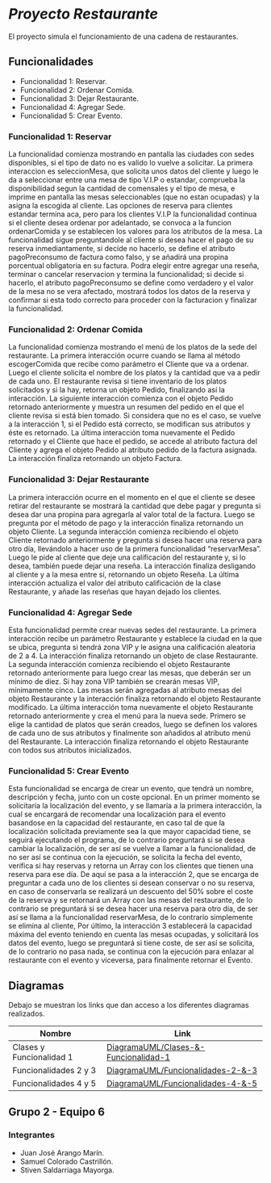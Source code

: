 # _Proyecto Restaurante_

El proyecto simula el funcionamiento de una cadena de restaurantes.

## Funcionalidades

- Funcionalidad 1: Reservar.
- Funcionalidad 2: Ordenar Comida.
- Funcionalidad 3: Dejar Restaurante.
- Funcionalidad 4: Agregar Sede.
- Funcionalidad 5: Crear Evento.

### Funcionalidad 1: Reservar

La funcionalidad comienza mostrando en pantalla las ciudades con sedes disponibles, si el tipo de dato no es valido lo vuelve  a solicitar. La primera interaccion es seleccionMesa, que solicita unos datos del cliente y luego le da a seleccionar entre una mesa de tipo V.I.P o estandar, comprueba la disponibilidad segun la cantidad de comensales y el tipo de mesa, e imprime en pantalla las mesas seleccionables (que no estan ocupadas) y la asigna la escogida al cliente. Las opciones de reserva para clientes estandar termina aca, pero para los clientes V.I.P la funcionalidad continua si el cliente desea ordenar por adelantado, se convoca a la funcion ordenarComida y se establecen los valores para los atributos de la mesa. La funcionalidad sigue preguntandole al cliente si desea hacer el pago de su reserva inmediantamente, si decide no hacerlo, se define el atributo pagoPreconsumo de factura como falso, y se añadirá una propina porcentual obligatoria en su factura. Podra elegir entre agregar una reseña, terminar o cancelar reservacion y termina la funcionalidad; si decide si hacerlo, el atributo pagoPreconsumo se define como verdadero y el valor de la mesa no se vera afectado, mostrará todos los datos de la reserva y confirmar si esta todo correcto para proceder con la facturacion y finalizar la funcionalidad.

### Funcionalidad 2: Ordenar Comida

La funcionalidad comienza mostrando el menú de los platos de la sede del restaurante. La primera interacción ocurre cuando se llama al método escogerComida que recibe como parámetro el Cliente que va a ordenar. Luego el cliente solicita el nombre de los platos y la cantidad que va a pedir de cada uno. El restaurante revisa si tiene inventario de los platos solicitados y si la hay, retorna un objeto Pedido, finalizando así la interacción. La siguiente interacción comienza con el objeto Pedido retornado anteriormente y muestra un resumen del pedido en el que el cliente revisa si está bien tomado. Si considera que no es el caso, se vuelve a la interacción 1, si el Pedido está correcto, se modifican sus atributos y éste es retornado. La última interacción toma nuevamente el Pedido retornado y el Cliente que hace el pedido, se accede al atributo factura del Cliente y agrega el objeto Pedido al atributo pedido de la factura asignada. La interacción finaliza retornando un objeto Factura. 

### Funcionalidad 3: Dejar Restaurante

La primera interacción ocurre en el momento en el que el cliente se desee retirar del restaurante se mostrará la cantidad que debe pagar y pregunta si desea dar una propina para agregarla al valor total de la factura. Luego se pregunta por el método de pago y la interacción finaliza retornando un objeto Cliente. La segunda interacción comienza recibiendo el objeto Cliente retornado anteriormente y pregunta si desea hacer una reserva para otro día, llevándolo a hacer uso de la primera funcionalidad “reservarMesa”. Luego le pide al cliente que deje una calificación del restaurante y, si lo desea, también puede dejar una reseña. La interacción finaliza desligando al cliente y a la mesa entre sí, retornando un objeto Reseña. La última interacción actualiza el valor del atributo calificación de la clase Restaurante, y añade las reseñas que hayan dejado los clientes. 

### Funcionalidad 4: Agregar Sede

Esta funcionalidad permite crear nuevas sedes del restaurante. La primera interacción recibe un parámetro Restaurante y establece la ciudad en la que se ubica, pregunta si tendrá zona VIP y le asigna una calificación aleatoria de 2 a 4. La interacción finaliza retornando un objeto de clase Restaurante. La segunda interacción comienza recibiendo el objeto Restaurante retornado anteriormente para luego crear las mesas, que deberán ser un mínimo de diez. Si hay zona VIP también se crearán mesas VIP, mínimamente cinco. Las mesas serán agregadas al atributo mesas del objeto Restaurante y la interacción finaliza retornando el objeto Restaurante modificado. La última interacción toma nuevamente el objeto Restaurante retornado anteriormente y crea el menú para la nueva sede. Primero se elige la cantidad de platos que serán creados, luego se definen los valores de cada uno de sus atributos y finalmente son añadidos al atributo menú del Restaurante. La interacción finaliza retornando el objeto Restaurante con todos sus atributos inicializados.

### Funcionalidad 5: Crear Evento

Esta funcionalidad se encarga de crear un evento, que tendrá un nombre, descripción y fecha, junto con un coste opcional. En un primer momento se solicitaría la localización del evento, y se llamaría a la primera interacción, la cual se encargará de recomendar una localización para el evento basandose en la capacidad del restaurante, en caso tal de que la localización solicitada previamente sea la que mayor capacidad tiene, se seguirá ejecutando el programa, de lo contrario preguntará si se desea cambiar la localización, de ser así se vuelve a llamar a la funcionalidad, de no ser así se continua con la ejecución, se solicita la fecha del evento, verifica si hay reservas y retorna un Array con los clientes que tienen una reserva para ese día. De aquí se pasa a la interacción 2, que se encarga de preguntar a cada uno de los clientes si desean conservar o no su reserva, en caso de conservarla se realizará un descuento del 50% sobre el coste de la reserva y se retornará un Array con las mesas del restaurante, de lo contrario se preguntará si se desea hacer una reserva para otro día, de ser así se llama a la funcionalidad reservarMesa, de lo contrario simplemente se elimina al cliente, Por último, la interacción 3 establecerá la capacidad máxima del evento teniendo en cuenta las mesas ocupadas, y solicitará los datos del evento, luego se preguntará si tiene coste, de ser así se solicita, de lo contrario no pasa nada, se continua con la ejecución para enlazar al restaurante con el evento y viceversa, para finalmente retornar el Evento.

## Diagramas

Debajo se muestran los links que dan acceso a los diferentes diagramas realizados.

| Nombre | Link |
| ------ | ------ |
| Clases y Funcionalidad 1 | [DiagramaUML/Clases-&-Funcionalidad-1][C/1] |
| Funcionalidades 2 y 3 | [DiagramaUML/Funcionalidades-2-&-3][2/3] |
| Funcionalidades 4 y 5 | [DiagramaUML/Funcionalidades-4-&-5][4/5] |

## Grupo 2 - Equipo 6

### Integrantes

- Juan José Arango Marín.
- Samuel Colorado Castrillón.
- Stiven Saldarriaga Mayorga.

[//]: # (Links de Referencia)

   [C/1]: <https://app.moqups.com/kNpRQwlexDAhDjLi7JJ5aJwmyvrv7bJa/view/page/a4e40d448>
   [2/3]: <https://app.moqups.com/ikQzNogpXinfvw53P0OgYX9Nj1FdOJ8C/view/page/ad64222d5>
   [4/5]: <https://app.moqups.com/u0C7OTlBKLEaXOlkkMftwS60mB081ipv/view/page/ad64222d5>
